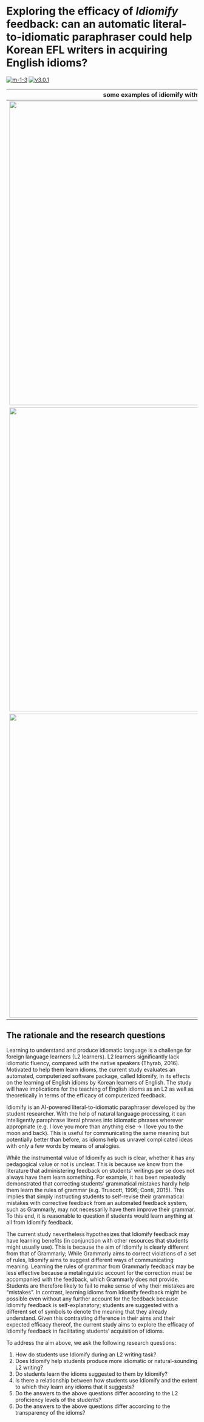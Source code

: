 
# Exploring the efficacy of *Idiomify* feedback: can an automatic literal-to-idiomatic paraphraser could help Korean EFL writers in acquiring English idioms?

[![m-1-3](https://img.shields.io/badge/demo-m--1--3-brightgreen)](https://huggingface.co/spaces/eubinecto/idiomify)
[![v3.0.1](https://img.shields.io/badge/demo-v3.0.1-brightgreen)](https://share.streamlit.io/eubinecto/idiomify/main/main_deploy.py)


some examples of idiomify with GPT-3 |
--- | 
<img src='https://user-images.githubusercontent.com/56193069/162628064-16ad8385-fc2f-4fa5-bde9-d7acd506e53f.png' width='800'> | 
<img src='https://user-images.githubusercontent.com/56193069/162627955-a160ae59-b234-4f9c-a1a0-21a6f7f09bc1.png' width='800'> | 
<img src='https://user-images.githubusercontent.com/56193069/162630136-2718f15a-cb12-466e-90de-958d9b28eb85.png' width='800'> | 



## The rationale and the research questions


Learning to understand and produce idiomatic language is a challenge for foreign language learners (L2 learners). L2 learners significantly lack idiomatic fluency, compared with the native speakers (Thyrab, 2016). Motivated to help them learn idioms, the current study evaluates an automated, computerized software package, called Idiomify, in its effects on the learning of English idioms by Korean learners of English. The study will have implications for the teaching of English idioms as an L2 as well as theoretically in terms of the efficacy of computerized feedback.

Idiomify is an AI-powered literal-to-idiomatic paraphraser developed by the student researcher.  With the help of natural language processing, it can intelligently paraphrase literal phrases into idiomatic phrases wherever appropriate (e.g. I love you more than anything else → I love you to the moon and back). This is useful for communicating the same meaning but potentially better than before, as idioms help us unravel complicated ideas with only a few words by means of analogies.

While the instrumental value of Idiomify as such is clear, whether it has any pedagogical value or not is unclear. This is because we know from the literature that administering feedback on students’ writings per se does not always have them learn something. For example, it has been repeatedly demonstrated that correcting students’ grammatical mistakes hardly help them learn the rules of grammar (e.g. Truscott, 1996; Conti, 2015). This implies that simply instructing students to self-revise their grammatical mistakes with corrective feedback from an automated feedback system, such as Grammarly, may not necessarily have them improve their grammar. To this end, it is reasonable to question if students would learn anything at all from Idiomify feedback.

The current study nevertheless hypothesizes that Idiomify feedback may have learning benefits (in conjunction with other resources that students might usually use). This is because the aim of Idiomify is clearly different from that of Grammarly; While Grammarly aims to correct violations of a set of rules, Idiomify aims to suggest different ways of communicating meaning. Learning the rules of grammar from Grammarly feedback may be less effective because a metalinguistic account for the correction must be accompanied with the feedback, which Grammarly does not provide. Students are therefore likely to fail to make sense of why their mistakes are “mistakes”.  In contrast, learning idioms from Idiomify feedback might be possible even without any further account for the feedback because Idiomify feedback is self-explanatory; students are suggested with a different set of symbols to denote the meaning that they already understand.  Given this contrasting difference in their aims and their expected efficacy thereof, the current study aims to explore the efficacy of Idiomify feedback in facilitating students’ acquisition of idioms.

To address the aim above, we ask the following research questions:
1.	How do students use Idiomify during an L2 writing task?
2.	Does Idiomify help students produce more idiomatic or natural-sounding L2 writing?
3.	Do students learn the idioms suggested to them by Idiomify?  
4.	Is there a relationship between how students use Idiomify and the extent to which they learn any idioms that it suggests? 
5.	Do the answers to the above questions differ according to the L2 proficiency levels of the students?
6.	Do the answers to the above questions differ according to the transparency of the idioms?
 

